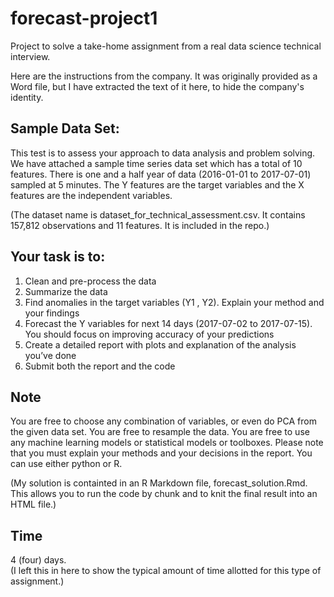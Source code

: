 # forecast-project1
Project to solve a take-home assignment from a real data science technical interview.

Here are the instructions from the company.  It was originally provided as a Word file, but I have extracted the text of it here, to hide the company's identity.

## Sample Data Set: 
This test is to assess your approach to data analysis and problem solving. We have attached a sample time series data set which has a total of 10 features. There is one and a half year of data (2016-01-01 to 2017-07-01) sampled at 5 minutes. The Y features are the target variables and the X features are the independent variables. 

(The dataset name is dataset_for_technical_assessment.csv.  It contains 157,812 observations and 11 features.  It is included in the repo.)

## Your task is to:
1.	Clean and pre-process the data
2.	Summarize the data 
3.	Find anomalies in the target variables (Y1 , Y2). Explain your method and your findings
4.	Forecast the Y variables for next 14 days (2017-07-02 to 2017-07-15). You should focus on improving accuracy of your predictions 
5.	Create a detailed report with plots and explanation of the analysis you’ve done
6.	Submit both the report and the code

## Note
You are free to choose any combination of variables, or even do PCA from the given data set. You are free to resample the data. You are free to use any machine learning models or statistical models or toolboxes. Please note that you must explain your methods and your decisions in the report. You can use either python or R.

(My solution is containted in an R Markdown file, forecast_solution.Rmd.  This allows you to run the code by chunk and to knit the final result into an HTML file.)

## Time
4 (four) days.  
(I left this in here to show the typical amount of time allotted for this type of assignment.)

